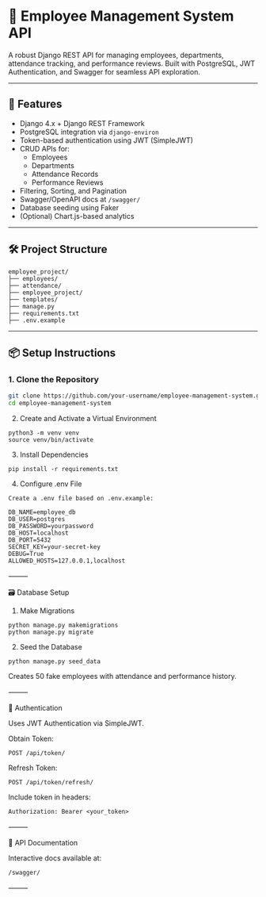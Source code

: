 # 👥 Employee Management System API

A robust Django REST API for managing employees, departments, attendance tracking, and performance reviews. Built with PostgreSQL, JWT Authentication, and Swagger for seamless API exploration.

---

## 🚀 Features

- Django 4.x + Django REST Framework
- PostgreSQL integration via `django-environ`
- Token-based authentication using JWT (SimpleJWT)
- CRUD APIs for:
  - Employees
  - Departments
  - Attendance Records
  - Performance Reviews
- Filtering, Sorting, and Pagination
- Swagger/OpenAPI docs at `/swagger/`
- Database seeding using Faker
- (Optional) Chart.js-based analytics

---

## 🛠️ Project Structure
```
employee_project/
├── employees/
├── attendance/
├── employee_project/
├── templates/
├── manage.py
├── requirements.txt
├── .env.example
```
---

## 📦 Setup Instructions

### 1. Clone the Repository

```bash
git clone https://github.com/your-username/employee-management-system.git
cd employee-management-system
```
2. Create and Activate a Virtual Environment
```
python3 -m venv venv
source venv/bin/activate
```
3. Install Dependencies
```
pip install -r requirements.txt
```
4. Configure .env File
```
Create a .env file based on .env.example:

DB_NAME=employee_db
DB_USER=postgres
DB_PASSWORD=yourpassword
DB_HOST=localhost
DB_PORT=5432
SECRET_KEY=your-secret-key
DEBUG=True
ALLOWED_HOSTS=127.0.0.1,localhost
```

⸻

🗃️ Database Setup

1. Make Migrations
```
python manage.py makemigrations
python manage.py migrate
```
2. Seed the Database
```
python manage.py seed_data
```
Creates 50 fake employees with attendance and performance history.

⸻

🔐 Authentication

Uses JWT Authentication via SimpleJWT.

Obtain Token:
```
POST /api/token/
```
Refresh Token:
```
POST /api/token/refresh/
```
Include token in headers:
```
Authorization: Bearer <your_token>
```

⸻

🧪 API Documentation

Interactive docs available at:
```
/swagger/
```


⸻

